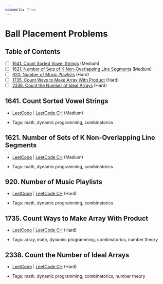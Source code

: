 ```yaml
---
comments: True
---
```


# Ball Placement Problems

## Table of Contents

- [ ] [1641. Count Sorted Vowel Strings](https://leetcode.cn/problems/count-sorted-vowel-strings/) (Medium)
- [ ] [1621. Number of Sets of K Non-Overlapping Line Segments](https://leetcode.cn/problems/number-of-sets-of-k-non-overlapping-line-segments/) (Medium)
- [ ] [920. Number of Music Playlists](https://leetcode.cn/problems/number-of-music-playlists/) (Hard)
- [ ] [1735. Count Ways to Make Array With Product](https://leetcode.cn/problems/count-ways-to-make-array-with-product/) (Hard)
- [ ] [2338. Count the Number of Ideal Arrays](https://leetcode.cn/problems/count-the-number-of-ideal-arrays/) (Hard)

## 1641. Count Sorted Vowel Strings

-   [LeetCode](https://leetcode.com/problems/count-sorted-vowel-strings/) | [LeetCode CH](https://leetcode.cn/problems/count-sorted-vowel-strings/) (Medium)

-   Tags: math, dynamic programming, combinatorics

## 1621. Number of Sets of K Non-Overlapping Line Segments

-   [LeetCode](https://leetcode.com/problems/number-of-sets-of-k-non-overlapping-line-segments/) | [LeetCode CH](https://leetcode.cn/problems/number-of-sets-of-k-non-overlapping-line-segments/) (Medium)

-   Tags: math, dynamic programming, combinatorics

## 920. Number of Music Playlists

-   [LeetCode](https://leetcode.com/problems/number-of-music-playlists/) | [LeetCode CH](https://leetcode.cn/problems/number-of-music-playlists/) (Hard)

-   Tags: math, dynamic programming, combinatorics

## 1735. Count Ways to Make Array With Product

-   [LeetCode](https://leetcode.com/problems/count-ways-to-make-array-with-product/) | [LeetCode CH](https://leetcode.cn/problems/count-ways-to-make-array-with-product/) (Hard)

-   Tags: array, math, dynamic programming, combinatorics, number theory

## 2338. Count the Number of Ideal Arrays

-   [LeetCode](https://leetcode.com/problems/count-the-number-of-ideal-arrays/) | [LeetCode CH](https://leetcode.cn/problems/count-the-number-of-ideal-arrays/) (Hard)

-   Tags: math, dynamic programming, combinatorics, number theory
